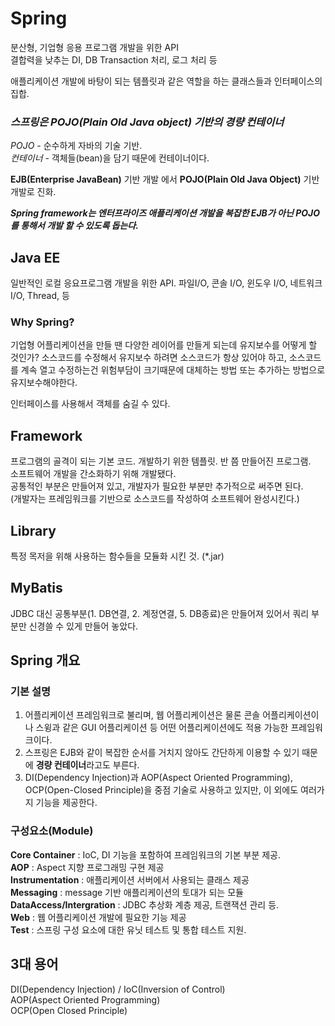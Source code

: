 # Spring
분산형, 기업형 응용 프로그램 개발을 위한 API  
결합력을 낮추는 DI, DB Transaction 처리, 로그 처리 등  
  
애플리케이션 개발에 바탕이 되는 템플릿과 같은 역할을 하는 클래스들과 인터페이스의 집합.  
  
### ***스프링은 POJO(Plain Old Java object) 기반의 경량 컨테이너***  
*POJO* - 순수하게 자바의 기술 기반.  
*컨테이너* - 객체들(bean)을 담기 때문에 컨테이너이다.    
    
**EJB(Enterprise JavaBean)** 기반 개발 에서 **POJO(Plain Old Java Object)** 기반 개발로 진화.  
    
***Spring framework는 엔터프라이즈 애플리케이션 개발을 복잡한 EJB가 아닌 POJO를 통해서 개발 할 수 있도록 돕는다.***  
  
## Java EE  
일반적인 로컬 응요프로그램 개발을 위한 API. 파일I/O, 콘솔 I/O, 윈도우 I/O, 네트워크 I/O, Thread, 등  

### Why Spring? 
기업형 어플리케이션을 만들 땐 다양한 레이어를 만들게 되는데 유지보수를 어떻게 할 것인가? 소스코드를 수정해서 유지보수 하려면 소스코드가 항상 있어야 하고, 소스코드를 계속 열고 수정하는건 위험부담이 크기때문에 대체하는 방법 또는 추가하는 방법으로 유지보수해야한다.  
  
인터페이스를 사용해서 객체를 숨길 수 있다.  
  
## Framework
프로그램의 골격이 되는 기본 코드. 개발하기 위한 템플릿. 반 쯤 만들어진 프로그램.  
소프트웨어 개발을 간소화하기 위해 개발됐다.  
공통적인 부분은 만들어져 있고, 개발자가 필요한 부분만 추가적으로 써주면 된다.  
(개발자는 프레임워크를 기반으로 소스코드를 작성하여 소프트웨어 완성시킨다.)  
  
## Library
특정 목저을 위해 사용하는 함수들을 모듈화 시킨 것. (*.jar)  
  
## MyBatis
JDBC 대신 공통부분(1. DB연결, 2. 계정연결, 5. DB종료)은 만들어져 있어서 쿼리 부분만 신경쓸 수 있게 만들어 놓았다.  


## Spring 개요

### 기본 설명
1. 어플리케이션 프레임워크로 불리며, 웹 어플리케이션은 물론 콘솔 어플리케이션이나 스윙과 같은 GUI 어플리케이션 등 어떤 어플리케이션에도 적용 가능한 프레임워크이다.  
2. 스프링은 EJB와 같이 복잡한 순서를 거치지 않아도 간단하게 이용할 수 있기 때문에 **경량 컨테이너**라고도 부른다.  
3. DI(Dependency Injection)과 AOP(Aspect Oriented Programming), OCP(Open-Closed Principle)을 중점 기술로 사용하고 있지만, 이 외에도 여러가지 기능을 제공한다.  

### 구성요소(Module)
**Core Container**    : IoC, DI 기능을 포함하여 프레임워크의 기본 부분 제공.  
**AOP**               : Aspect 지향 프로그래밍 구현 제공  
**Instrumentation**   : 애플리케이션 서버에서 사용되는 클래스 제공  
**Messaging**         : message 기반 애플리케이션의 토대가 되는 모듈  
**DataAccess/Intergration**     : JDBC 추상화 계층 제공, 트랜잭션 관리 등.  
**Web**               : 웹 어플리케이션 개발에 필요한 기능 제공  
**Test**              : 스프링 구성 요소에 대한 유닛 테스트 및 통합 테스트 지원.  
    
## 3대 용어
DI(Dependency Injection) / IoC(Inversion of Control)  
AOP(Aspect Oriented Programming)  
OCP(Open Closed Principle)  
